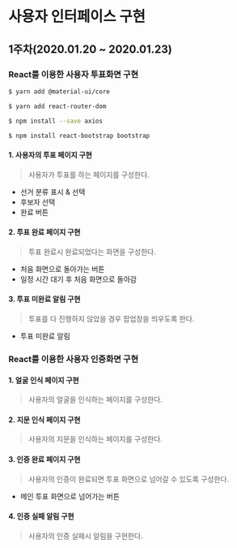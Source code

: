 # 사용자 인터페이스 구현

## 1주차(2020.01.20 ~ 2020.01.23)

### React를 이용한 사용자 투표화면 구현

```bash
$ yarn add @material-ui/core

$ yarn add react-router-dom

$ npm install --save axios

$ npm install react-bootstrap bootstrap
```

#### 1. 사용자의 투표 페이지 구현

> 사용자가 투표를 하는 페이지를 구성한다.

- 선거 분류 표시 & 선택
- 후보자 선택
- 완료 버튼

#### 2. 투표 완료 페이지 구현

> 투표 완료시 완료되었다는 화면을 구성한다.

- 처음 화면으로 돌아가는 버튼
- 일정 시간 대기 후 처음 화면으로 돌아감

#### 3. 투표 미완료 알림 구현

> 투표를 다 진행하지 않았을 경우 팝업창을 띄우도록 한다.

- 투표 미완료 알림



### React를 이용한 사용자 인증화면 구현

#### 1. 얼굴 인식 페이지 구현

> 사용자의 얼굴을 인식하는 페이지를 구성한다.

#### 2. 지문 인식 페이지 구현

> 사용자의 지문을 인식하는 페이지를 구성한다.

#### 3. 인증 완료 페이지 구현

> 사용자의 인증이 완료되면 투표 화면으로 넘어갈 수 있도록 구성한다.

- 메인 투표 화면으로 넘어가는 버튼

#### 4. 인증 실패 알림 구현

> 사용자의 인증 실패시 알림을 구현한다.

